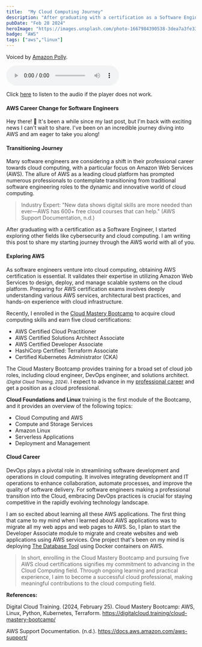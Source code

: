 ```yaml
---
title:  "My Cloud Computing Journey"
description: "After graduating with a certification as a Software Engineer, I started exploring other fields like cybersecurity and cloud computing...."
pubDate: "Feb 28 2024"
heroImage: "https://images.unsplash.com/photo-1667984390538-3dea7a3fe33d?auto=format&fit=crop&w=927&h=927"
badge: "AWS"
tags: ["aws","linux"]
---
```


Voiced by <a href="https://aws.amazon.com/polly/" target="_blank">Amazon Polly</a>.

<audio controls>
  <source src="https://hcoco1-website-bucket-12345.s3.amazonaws.com/037be0b6-9d33-47dc-b349-9b5c3c2470ef.mp3" type="audio/mpeg">
  Your browser does not support the audio element.
</audio>

Click [here](https://hcoco1-website-bucket-12345.s3.amazonaws.com/037be0b6-9d33-47dc-b349-9b5c3c2470ef.mp3) to listen to the audio if the player does not work.



#### AWS Career Change for Software Engineers
Hey there! 🚀 It's been a while since my last post, but I'm back with exciting news I can't wait to share. I've been on an incredible journey diving into AWS and am eager to take you along!

#### Transitioning Journey

Many software engineers are considering a shift in their professional career towards cloud computing, with a particular focus on Amazon Web Services (AWS). The allure of AWS as a leading cloud platform has prompted numerous professionals to contemplate transitioning from traditional software engineering roles to the dynamic and innovative world of cloud computing.

>Industry Expert: "New data shows digital skills are more needed than ever—AWS has 600+ free cloud courses that can help." (AWS Support Documentation, n.d.)

After graduating with a certification as a Software Engineer, I started exploring other fields like cybersecurity and cloud computing. I am writing this post to share my starting journey through the AWS world with all of you.

#### Exploring AWS

As software engineers venture into cloud computing, obtaining AWS certification is essential. It validates their expertise in utilizing Amazon Web Services to design, deploy, and manage scalable systems on the cloud platform. Preparing for AWS certification exams involves deeply understanding various AWS services, architectural best practices, and hands-on experience with cloud infrastructure.

Recently, I enrolled in the <a href="https://digitalcloud.training/cloud-mastery-bootcamp/?megamenu" target="_blank">Cloud Mastery Bootcamp</a>  to acquire cloud computing skills and earn five cloud certifications:

- AWS Certified Cloud Practitioner
- AWS Certified Solutions Architect Associate
- AWS Certified Developer Associate
- HashiCorp Certified: Terraform Associate
- Certified Kubernetes Administrator (CKA)

The Cloud Mastery Bootcamp provides training for a broad set of cloud job roles, including cloud engineer, DevOps engineer, and solutions architect. *<small>(Digital Cloud Training, 2024)</small>*. I expect to advance in my <a href="https://www.hcoco1.com/cv" target="_blank">professional career</a>  and get a position as a cloud professional.

**Cloud Foundations and Linux** training is the first module of the Bootcamp, and it provides an overview of the following topics:

- Cloud Computing and AWS
- Compute and Storage Services
- Amazon Linux
- Serverless Applications
- Deployment and Management

#### Cloud Career

DevOps plays a pivotal role in streamlining software development and operations in cloud computing. It involves integrating development and IT operations to enhance collaboration, automate processes, and improve the quality of software delivery. For software engineers making a professional transition into the Cloud, embracing DevOps practices is crucial for staying competitive in the rapidly evolving technology landscape.

I am so excited about learning all these AWS applications. The first thing that came to my mind when I learned about AWS applications was to migrate all my web apps and web pages to AWS. So, I plan to start the Developer Associate module to migrate and create websites and web applications using AWS services. One project that's been on my mind is deploying <a href="https://www.hcoco1.com/portfolio/database-tool" target="_blank">The Database Tool</a> using Docker containers on AWS.

>In short, enrolling in the Cloud Mastery Bootcamp and pursuing five AWS cloud certifications signifies my commitment to advancing in the Cloud Computing field. Through ongoing learning and practical experience, I aim to become a successful cloud professional, making meaningful contributions to the cloud computing field.

 
**References:**

Digital Cloud Training. (2024, February 25). Cloud Mastery Bootcamp: AWS, Linux, Python, Kubernetes, Terraform. https://digitalcloud.training/cloud-mastery-bootcamp/

AWS Support Documentation. (n.d.). https://docs.aws.amazon.com/aws-support/